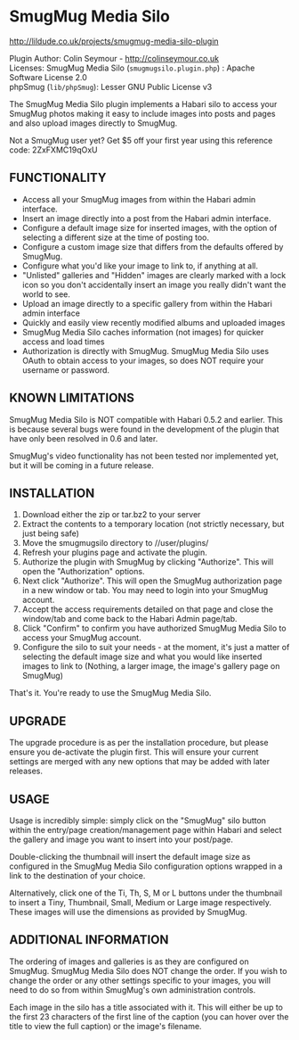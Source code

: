 SmugMug Media Silo
==================

http://lildude.co.uk/projects/smugmug-media-silo-plugin

Plugin Author: Colin Seymour - http://colinseymour.co.uk  
Licenses:  SmugMug Media Silo (`smugmugsilo.plugin.php`) : Apache Software License 2.0  
           phpSmug (`lib/phpSmug`): Lesser GNU Public License v3  

The SmugMug Media Silo plugin implements a Habari silo to access your SmugMug photos
making it easy to include images into posts and pages and also upload images
directly to SmugMug.

Not a SmugMug user yet?  Get $5 off your first year using this reference code: 2ZxFXMC19qOxU

FUNCTIONALITY
-------------

* Access all your SmugMug images from within the Habari admin interface.
* Insert an image directly into a post from the Habari admin interface.
* Configure a default image size for inserted images, with the option of selecting 
  a different size at the time of posting too.
* Configure a custom image size that differs from the defaults offered by SmugMug.
* Configure what you'd like your image to link to, if anything at all.
* "Unlisted" galleries and "Hidden" images are clearly marked with a lock icon so you 
  don't accidentally insert an image you really didn't want the world to see.
* Upload an image directly to a specific gallery from within the Habari admin interface
* Quickly and easily view recently modified albums and uploaded images
* SmugMug Media Silo caches information (not images) for quicker access and load times
* Authorization is directly with SmugMug. SmugMug Media Silo uses OAuth to obtain access 
  to your images, so does NOT require your username or password.


KNOWN LIMITATIONS
-----------------

SmugMug Media Silo is NOT compatible with Habari 0.5.2 and earlier. This is because
several bugs were found in the development of the plugin that have only been resolved
in 0.6 and later.

SmugMug's video functionality has not been tested nor implemented yet, but it will be
coming in a future release.


INSTALLATION
------------

1. Download either the zip or tar.bz2 to your server
2. Extract the contents to a temporary location (not strictly necessary, but just being safe)
3. Move the smugmugsilo directory to /<path to habari>/user/plugins/
4. Refresh your plugins page and activate the plugin.
5. Authorize the plugin with SmugMug by clicking "Authorize". This will open
   the "Authorization" options.
6. Next click "Authorize". This will open the SmugMug authorization page in a
   new window or tab. You may need to login into your SmugMug account.
7. Accept the access requirements detailed on that page and close the window/tab
   and come back to the Habari Admin page/tab.
8. Click "Confirm" to confirm you have authorized SmugMug Media Silo to access your SmugMug account.
9. Configure the silo to suit your needs - at the moment, it's just a matter of
   selecting the default image size and what you would like inserted images to
   link to (Nothing, a larger image, the image's gallery page on SmugMug)

That's it. You're ready to use the SmugMug Media Silo.


UPGRADE
-------

The upgrade procedure is as per the installation procedure, but please ensure you
de-activate the plugin first.  This will ensure your current settings are merged
with any new options that may be added with later releases.


USAGE
-----

Usage is incredibly simple: simply click on the "SmugMug" silo button within the
entry/page creation/management page within Habari and select the gallery and image
you want to insert into your post/page.

Double-clicking the thumbnail will insert the default image size as configured in
the SmugMug Media Silo configuration options wrapped in a link to the destination
of your choice.

Alternatively, click one of the Ti, Th, S, M or L buttons under the thumbnail to insert a
Tiny, Thumbnail, Small, Medium or Large image respectively. These images will use the
dimensions as provided by SmugMug.


ADDITIONAL INFORMATION
----------------------

The ordering of images and galleries is as they are configured on SmugMug. SmugMug Media Silo
does NOT change the order. If you wish to change the order or any other settings specific to
your images, you will need to do so from within SmugMug's own administration controls.

Each image in the silo has a title associated with it. This will either be up to the first
23 characters of the first line of the caption (you can hover over the title to
view the full caption) or the image's filename.
